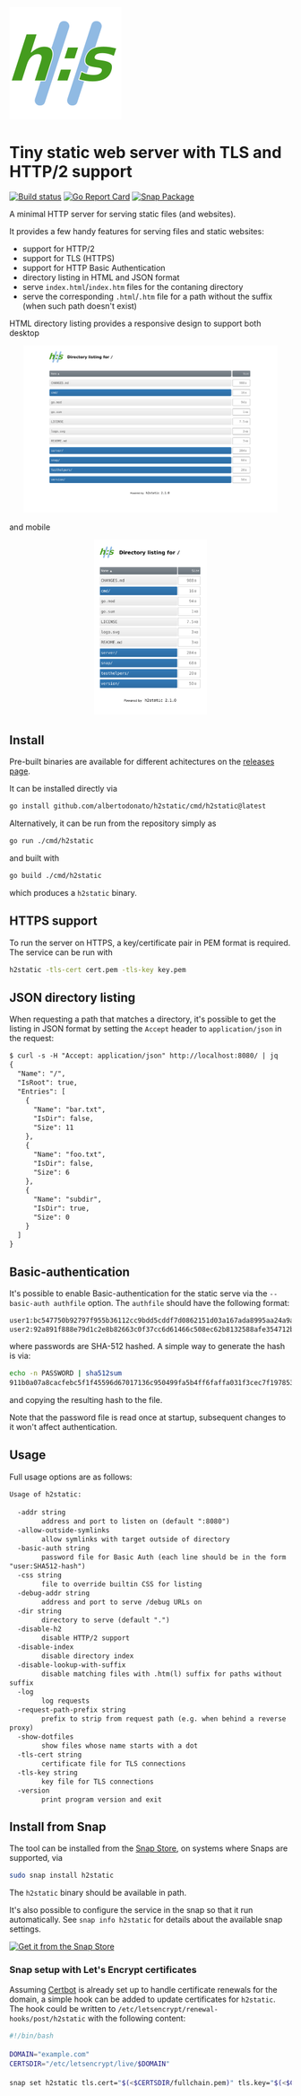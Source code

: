 ![h2static logo](server/assets/logo.svg)

# Tiny static web server with TLS and HTTP/2 support

[![Build status](https://github.com/albertodonato/h2static/workflows/CI/badge.svg)](https://github.com/albertodonato/h2static/actions?query=workflow%3ACI)
[![Go Report Card](https://goreportcard.com/badge/github.com/albertodonato/h2static)](https://goreportcard.com/report/github.com/albertodonato/h2static)
[![Snap Package](https://snapcraft.io/h2static/badge.svg)](https://snapcraft.io/h2static)


A minimal HTTP server for serving static files (and websites).

It provides a few handy features for serving files and static websites:

* support for HTTP/2
* support for TLS (HTTPS)
* support for HTTP Basic Authentication
* directory listing in HTML and JSON format
* serve `index.html`/`index.htm` files for the contaning directory
* serve the corresponding `.html`/`.htm` file for a path without the suffix
  (when such path doesn't exist)
  

HTML directory listing provides a responsive design to support both desktop

<p align="center"><img alt="Desktop page" src="images/screen-1.jpg" width="90%"/></p>

and mobile

<p align="center"><img alt="Mobile page" src="images/screen-2.jpg" width="40%"/></p>


## Install

Pre-built binaries are available for different achitectures on the [releases
page](https://github.com/albertodonato/h2static/releases).

It can be installed directly via

```bash
go install github.com/albertodonato/h2static/cmd/h2static@latest
```

Alternatively, it can be run from the repository simply as

```bash
go run ./cmd/h2static
```

and built with

```bash
go build ./cmd/h2static
```

which produces a `h2static` binary.


## HTTPS support

To run the server on HTTPS, a key/certificate pair in PEM format is
required. The service can be run with

```bash
h2static -tls-cert cert.pem -tls-key key.pem
```


## JSON directory listing

When requesting a path that matches a directory, it's possible to get the
listing in JSON format by setting the `Accept` header to `application/json` in
the request:

```
$ curl -s -H "Accept: application/json" http://localhost:8080/ | jq
{
  "Name": "/",
  "IsRoot": true,
  "Entries": [
    {
      "Name": "bar.txt",
      "IsDir": false,
      "Size": 11
    },
    {
      "Name": "foo.txt",
      "IsDir": false,
      "Size": 6
    },
    {
      "Name": "subdir",
      "IsDir": true,
      "Size": 0
    }
  ]
}
```


## Basic-authentication


It's possible to enable Basic-authentication for the static serve via the `--basic-auth authfile` option. The `authfile` should have the following format:


```
user1:bc547750b92797f955b36112cc9bdd5cddf7d0862151d03a167ada8995aa24a9ad24610b36a68bc02da24141ee51670aea13ed6469099a4453f335cb239db5da
user2:92a891f888e79d1c2e8b82663c0f37cc6d61466c508ec62b8132588afe354712b20bb75429aa20aa3ab7cfcc58836c734306b43efd368080a2250831bf7f363f
```

where passwords are SHA-512 hashed. A simple way to generate the hash is via:

```bash
echo -n PASSWORD | sha512sum
911b0a07a8cacfebc5f1f45596d67017136c950499fa5b4ff6faffa031f3cec7f197853d1660712c154e1f59c60f682e34ea9b5cbd2d8d5adb0c834f963f30de  -
```

and copying the resulting hash to the file.


Note that the password file is read once at startup, subsequent changes to it won't affect authentication.


## Usage

Full usage options are as follows:

```
Usage of h2static:

  -addr string
        address and port to listen on (default ":8080")
  -allow-outside-symlinks
        allow symlinks with target outside of directory
  -basic-auth string
        password file for Basic Auth (each line should be in the form "user:SHA512-hash")
  -css string
        file to override builtin CSS for listing
  -debug-addr string
        address and port to serve /debug URLs on
  -dir string
        directory to serve (default ".")
  -disable-h2
        disable HTTP/2 support
  -disable-index
        disable directory index
  -disable-lookup-with-suffix
        disable matching files with .htm(l) suffix for paths without suffix
  -log
        log requests
  -request-path-prefix string
        prefix to strip from request path (e.g. when behind a reverse proxy)
  -show-dotfiles
        show files whose name starts with a dot
  -tls-cert string
        certificate file for TLS connections
  -tls-key string
        key file for TLS connections
  -version
        print program version and exit
```


## Install from Snap

The tool can be installed from the [Snap Store](https://snapcraft.io), on
systems where Snaps are supported, via

```bash
sudo snap install h2static
```

The `h2static` binary should be available in path.

It's also possible to configure the service in the snap so that it run
automatically.  See `snap info h2static` for details about the available snap
settings.

[![Get it from the Snap Store](https://snapcraft.io/static/images/badges/en/snap-store-black.svg)](https://snapcraft.io/h2static)


### Snap setup with Let's Encrypt certificates

Assuming [Certbot](https://certbot.eff.org/) is already set up to handle
certificate renewals for the domain, a simple hook can be added to update
certificates for `h2static`.  The hook could be written to
`/etc/letsencrypt/renewal-hooks/post/h2static` with the following content:


```bash
#!/bin/bash

DOMAIN="example.com"
CERTSDIR="/etc/letsencrypt/live/$DOMAIN"

snap set h2static tls.cert="$(<$CERTSDIR/fullchain.pem)" tls.key="$(<$CERTSDIR/privkey.pem)"
```
